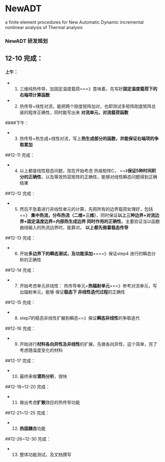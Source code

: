 # NewADT
a finite element procedures for New Automatic Dynamic incremental nonlinear analysis of Thermal analysis

### NewADT 研发规划

## 12-10 完成：
#### 上午：
* 1. 三维纯热传导，加固定温度载荷===》意味着，先写好**固定温度载荷下的右端项计算函数**
* 2. 热传导+线性对流，能把两个刚度矩阵加对，也即测试多矩阵刚度矩阵总装的程序正确性，同时能写出来  **对流单元，对流载荷函数**

####下午：
* 3. 热传导+热生成+线性对流，写上**热生成部分的函数，并能保证右端项的争取累加**

##12-11 完成：
* 4. 以上都是线性稳态问题，现在开始考虑 热熔矩阵C， ==》**保证5种时间积分的正确性**，以及等效热容矩阵的正确性，能够对线性瞬态问题得到正确结果

##12-12 完成：
* 5. 然后不急着进行非线性单元的计算，先把所有的边界载荷处理好，包括==》 **集中热流，分布热流（二维+三维）**，同时保证**以上三种边界+对流边界+固定温度边界+内部热生成边界   同时作用的正确性**。主要验证当以函数曲线输入的热流边界时，能算对。 **以上都先做着稳态传导**

##12-13 完成：
* 6. 开始**多边界下的瞬态测试，及功能添加**====》保证step4 进行的瞬态分析的正确性

##12-14 完成：
* 7. 开始考虑单元非线性： 热传导单元+**热辐射单元**===》参考对流单元，写出辐射单元，能够 保证**稳态下 非线性迭代过程**的正确性

##12-15 完成：
* 8. step7的稳态非线性扩展到瞬态==》保证**瞬态非线性**的争取迭代

##12-16 完成：
* 9. 开始进行**材料各向异性及非线性**的扩展，先做各向异性，这个简单，完了考虑随温度变化的材料

##12-17 完成：
* 10. 最终来做**潜热分析**，很快

##12-18~12-20 完成：
* 11. 做出考虑**扩散**效应的热传导功能

##12-21~12-25 完成：
* 12. **热固耦合**功能

##12-26~12-30 完成：
* 13. 整体功能测试，及文档撰写
